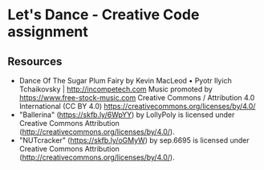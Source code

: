 # Let's Dance - Creative Code assignment


## Resources
- Dance Of The Sugar Plum Fairy by Kevin MacLeod  •  Pyotr Ilyich Tchaikovsky | http://incompetech.com Music promoted by https://www.free-stock-music.com Creative Commons / Attribution 4.0 International (CC BY 4.0) https://creativecommons.org/licenses/by/4.0/
- "Ballerina" (https://skfb.ly/6WpYY) by LollyPoly is licensed under Creative Commons Attribution (http://creativecommons.org/licenses/by/4.0/).
- "NUTcracker" (https://skfb.ly/oGMyW) by sep.6695 is licensed under Creative Commons Attribution (http://creativecommons.org/licenses/by/4.0/).